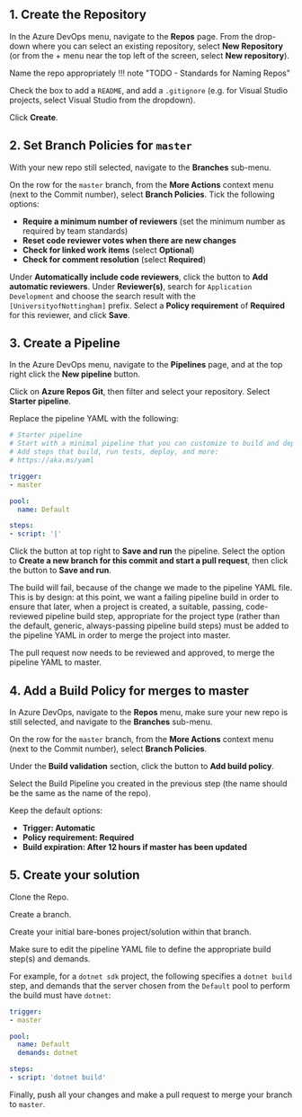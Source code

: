 ## 1. Create the Repository

In the Azure DevOps menu, navigate to the **Repos** page. From the drop-down where you can select an existing repository, select **New Repository** (or from the + menu near the top left of the screen, select **New repository**).

Name the repo appropriately
!!! note "TODO - Standards for Naming Repos"

Check the box to add a `README`, and add a `.gitignore` (e.g. for Visual Studio projects, select Visual Studio from the dropdown).

Click **Create**.


## 2. Set Branch Policies for `master`

With your new repo still selected, navigate to the **Branches** sub-menu.

On the row for the `master` branch, from the **More Actions** context menu (next to the Commit number), select **Branch Policies**. Tick the following options:

* **Require a minimum number of reviewers** (set the minimum number as required by team standards)
* **Reset code reviewer votes when there are new changes**
* **Check for linked work items** (select **Optional**)
* **Check for comment resolution** (select **Required**)

Under **Automatically include code reviewers**, click the button to **Add automatic reviewers**. Under **Reviewer(s)**, search for `Application Development` and choose the search result with the `[UniversityofNottingham]` prefix. Select a **Policy requirement** of **Required** for this reviewer, and click **Save**.


## 3. Create a Pipeline

In the Azure DevOps menu, navigate to the **Pipelines** page, and at the top right click the **New pipeline** button.

Click on **Azure Repos Git**, then filter and select your repository. Select **Starter pipeline**.

Replace the pipeline YAML with the following:

```yaml
# Starter pipeline
# Start with a minimal pipeline that you can customize to build and deploy your code.
# Add steps that build, run tests, deploy, and more:
# https://aka.ms/yaml

trigger:
- master

pool:
  name: Default

steps:
- script: '|'
```

Click the button at top right to **Save and run** the pipeline. Select the option to **Create a new branch for this commit and start a pull request**, then click the button to **Save and run**.

The build will fail, because of the change we made to the pipeline YAML file. This is by design: at this point, we want a failing pipeline build in order to ensure that later, when a project is created, a suitable, passing, code-reviewed pipeline build step, appropriate for the project type (rather than the default, generic, always-passing pipeline build steps) must be added to the pipeline YAML in order to merge the project into master.

The pull request now needs to be reviewed and approved, to merge the pipeline YAML to master.


## 4. Add a Build Policy for merges to master

In Azure DevOps, navigate to the **Repos** menu, make sure your new repo is still selected, and navigate to the **Branches** sub-menu.

On the row for the `master` branch, from the **More Actions** context menu (next to the Commit number), select **Branch Policies**.

Under the **Build validation** section, click the button to **Add build policy**.

Select the Build Pipeline you created in the previous step (the name should be the same as the name of the repo).

Keep the default options:

* **Trigger: Automatic**
* **Policy requirement: Required**
* **Build expiration: After 12 hours if master has been updated**


## 5. Create your solution

Clone the Repo.

Create a branch.

Create your initial bare-bones project/solution within that branch.

Make sure to edit the pipeline YAML file to define the appropriate build step(s) and demands.

For example, for a `dotnet sdk` project, the following specifies a `dotnet build` step, and demands that the server chosen from the `Default` pool to perform the build must have `dotnet`:

```yaml
trigger:
- master

pool:
  name: Default
  demands: dotnet

steps:
- script: 'dotnet build'
```

Finally, push all your changes and make a pull request to merge your branch to `master`.
